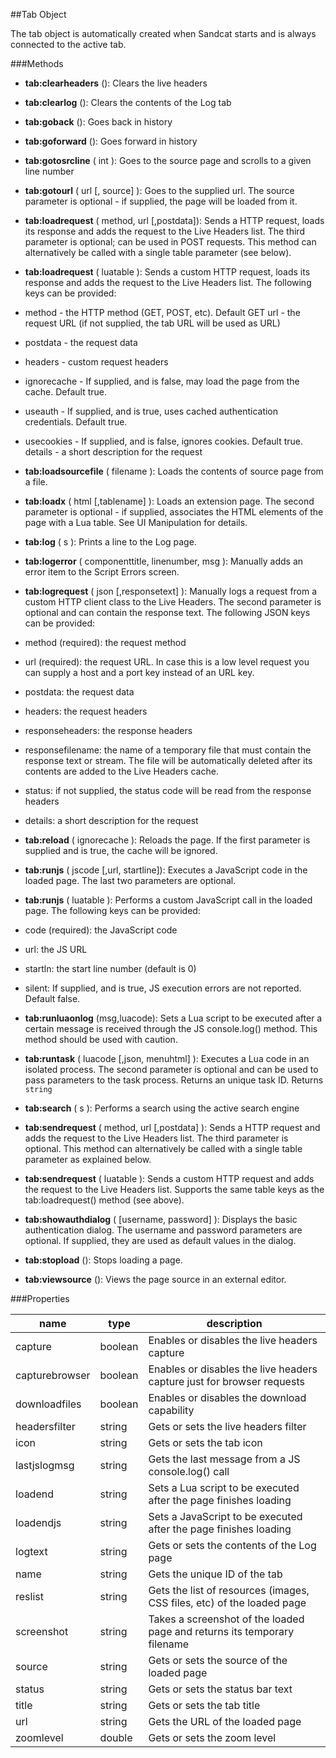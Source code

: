 ##Tab Object

The tab object is automatically created when Sandcat starts and is always connected to the active tab.

###Methods

* **tab:clearheaders** (): Clears the live headers

* **tab:clearlog** (): Clears the contents of the Log tab

* **tab:goback** (): Goes back in history

* **tab:goforward** (): Goes forward in history

* **tab:gotosrcline** ( int ): Goes to the source page and scrolls to a given line number

* **tab:gotourl** ( url [, source] ): Goes to the supplied url. The source parameter is optional - if supplied, the page will be loaded from it.

* **tab:loadrequest** ( method, url [,postdata]): Sends a HTTP request, loads its response and adds the request to the Live Headers list. The third parameter is optional; can be used in POST requests. This method can alternatively be called with a single table parameter (see below).

* **tab:loadrequest** ( luatable ): Sends a custom HTTP request, loads its response and adds the request to the Live Headers list. The following keys can be provided:
 * method - the HTTP method (GET, POST, etc). Default GET
url - the request URL (if not supplied, the tab URL will be used as URL)
 * postdata - the request data
 * headers - custom request headers
 * ignorecache - If supplied, and is false, may load the page from the cache. Default true.
 * useauth - If supplied, and is true, uses cached authentication credentials. Default true.
 * usecookies - If supplied, and is false, ignores cookies. Default true.
details - a short description for the request

* **tab:loadsourcefile** ( filename ): Loads the contents of source page from a file.

* **tab:loadx** ( html [,tablename] ): Loads an extension page. The second parameter is optional - if supplied, associates the HTML elements of the page with a Lua table. See UI Manipulation for details.

* **tab:log** ( s ): Prints a line to the Log page.

* **tab:logerror** ( componenttitle, linenumber, msg ): Manually adds an error item to the Script Errors screen.

* **tab:logrequest** ( json [,responsetext] ): Manually logs a request from a custom HTTP client class to the Live Headers. The second parameter is optional and can contain the response text. The following JSON keys can be provided:
 * method (required): the request method
 * url (required): the request URL. In case this is a low level request you can supply a host and a port key instead of an URL key.
 * postdata: the request data
 * headers: the request headers
 * responseheaders: the response headers
 * responsefilename: the name of a temporary file that must contain the response text or stream. The file will be automatically deleted after its contents are added to the Live Headers cache.
 * status: if not supplied, the status code will be read from the response headers
 * details: a short description for the request

* **tab:reload** ( ignorecache ): Reloads the page. If the first parameter is supplied and is true, the cache will be ignored.

* **tab:runjs** ( jscode [,url, startline]): Executes a JavaScript code in the loaded page. The last two parameters are optional.

* **tab:runjs** ( luatable ): Performs a custom JavaScript call in the loaded page. The following keys can be provided:
 * code (required): the JavaScript code
 * url: the JS URL
 * startln: the start line number (default is 0)
 * silent: If supplied, and is true, JS execution errors are not reported. Default false.

* **tab:runluaonlog** (msg,luacode): Sets a Lua script to be executed after a certain message is received through the JS console.log() method. This method should be used with caution.

* **tab:runtask** ( luacode [,json, menuhtml] ): Executes a Lua code in an isolated process. The second parameter is optional and can be used to pass parameters to the task process. Returns an unique task ID. Returns `string`

* **tab:search** ( s ): Performs a search using the active search engine

* **tab:sendrequest** ( method, url [,postdata] ): Sends a HTTP request and adds the request to the Live Headers list. The third parameter is optional. This method can alternatively be called with a single table parameter as explained below.

* **tab:sendrequest** ( luatable ): Sends a custom HTTP request and adds the request to the Live Headers list. Supports the same table keys as the tab:loadrequest() method (see above).

* **tab:showauthdialog** ( [username, password] ): Displays the basic authentication dialog. The username and password parameters are optional. If supplied, they are used as default values in the dialog.

* **tab:stopload** (): Stops loading a page.

* **tab:viewsource** (): Views the page source in an external editor.

###Properties

name | type | description
--- | --- | ---
capture|boolean|Enables or disables the live headers capture
capturebrowser|boolean|Enables or disables the live headers capture just for browser requests
downloadfiles|boolean|Enables or disables the download capability
headersfilter|string|Gets or sets the live headers filter
icon|string|Gets or sets the tab icon
lastjslogmsg|string|Gets the last message from a JS console.log() call
loadend|string|Sets a Lua script to be executed after the page finishes loading
loadendjs|string|Sets a JavaScript to be executed after the page finishes loading
logtext|string|Gets or sets the contents of the Log page
name|string|Gets the unique ID of the tab
reslist|string|Gets the list of resources (images, CSS files, etc) of the loaded page
screenshot|string|Takes a screenshot of the loaded page and returns its temporary filename
source|string|Gets or sets the source of the loaded page
status|string|Gets or sets the status bar text
title|string|Gets or sets the tab title
url|string|Gets the URL of the loaded page
zoomlevel|double|Gets or sets the zoom level